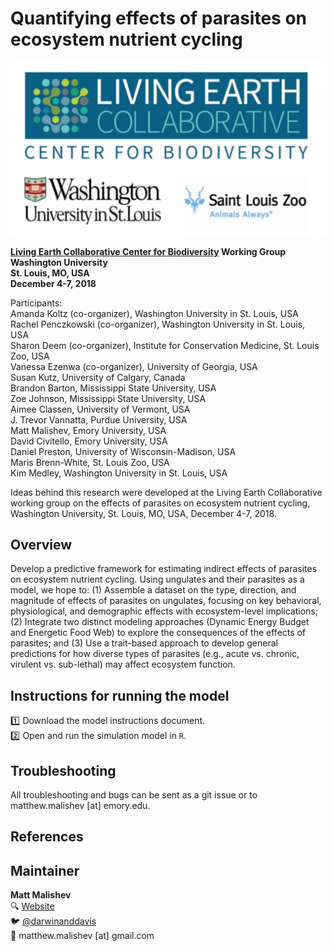 # Quantifying effects of parasites on ecosystem nutrient cycling  

![LEC](lec.jpeg)    

**[Living Earth Collaborative Center for Biodiversity](https://livingearthcollaborative.wustl.edu/) Working Group**    
**Washington University**    
**St. Louis, MO, USA**       
**December 4-7, 2018**       

Participants:  
Amanda Koltz (co-organizer), Washington University in St. Louis, USA  
Rachel Penczkowski (co-organizer), Washington University in St. Louis, USA  
Sharon Deem (co-organizer), Institute for Conservation Medicine, St. Louis Zoo, USA  
Vanessa Ezenwa (co-organizer), University of Georgia, USA  
Susan Kutz, University of Calgary, Canada   
Brandon Barton, Mississippi State University, USA  
Zoe Johnson, Mississippi State University, USA  
Aimee Classen, University of Vermont, USA  
J. Trevor Vannatta, Purdue University, USA  
Matt Malishev, Emory University, USA  
David Civitello, Emory University, USA  
Daniel Preston, University of Wisconsin-Madison, USA  
Maris Brenn-White, St. Louis Zoo, USA  
Kim Medley, Washington University in St. Louis, USA  

Ideas behind this research were developed at the Living Earth Collaborative working group on the effects of parasites on ecosystem nutrient cycling, Washington University, St. Louis, MO, USA, December 4-7, 2018.    

## Overview    

Develop a predictive framework for estimating indirect effects of parasites on ecosystem nutrient cycling. Using ungulates and their parasites as a model, we hope to: (1) Assemble a dataset on the type, direction, and magnitude of effects of parasites on ungulates, focusing on key behavioral, physiological, and demographic effects with ecosystem-level implications; (2) Integrate two distinct modeling approaches (Dynamic Energy Budget and Energetic Food Web) to explore the consequences of the effects of parasites; and (3) Use a trait-based approach to develop general predictions for how diverse types of parasites (e.g., acute vs. chronic, virulent vs. sub-lethal) may affect ecosystem function.  

## Instructions for running the model    

:one: Download the model instructions document.  
:two: Open and run the simulation model in `R`.  

## Troubleshooting  

All troubleshooting and bugs can be sent as a git issue or to matthew.malishev [at] emory.edu.     

## References  

## Maintainer  
**Matt Malishev**   
:mag: [Website](https://www.researchgate.net/profile/Matt_Malishev)    
:bird: [@darwinanddavis](https://twitter.com/darwinanddavis)  
:email: matthew.malishev [at] gmail.com    

